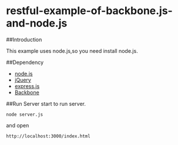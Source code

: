 restful-example-of-backbone.js-and-node.js
==========================================

##Introduction

This example uses node.js,so you need install node.js.

##Dependency

* [node.js](http://nodejs.org/)
* [jQuery](https://github.com/jquery/jquery)
* [express.js](http://expressjs.com/guide.html#intro)
* [Backbone](http://documentcloud.github.com/backbone)

##Run Server
start to run server.

    node server.js

and open

    http://localhost:3000/index.html
